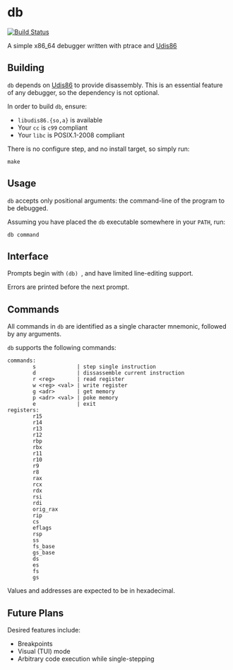 db
==

[![Build Status](https://travis-ci.org/scott-linder/db.svg?branch=master)](https://travis-ci.org/scott-linder/db)

A simple x86_64 debugger written with ptrace and
[Udis86](http://udis86.sourceforge.net/)

Building
--------

`db` depends on [Udis86](http://udis86.sourceforge.net/) to provide
disassembly. This is an essential feature of any debugger, so the dependency is
not optional.

In order to build `db`, ensure:
* `libudis86.{so,a}` is available
* Your `cc` is `c99` compliant
* Your `libc` is POSIX.1-2008 compliant

There is no configure step, and no install target, so simply run:

```
make
```

Usage
-----

`db` accepts only positional arguments: the command-line of the program to be
debugged.

Assuming you have placed the `db` executable somewhere in your `PATH`, run:
```
db command
```

Interface
---------

Prompts begin with `(db) `, and have limited line-editing support.

Errors are printed before the next prompt.

Commands
--------

All commands in `db` are identified as a single character mnemonic, followed by
any arguments.

`db` supports the following commands:

    commands:
            s             | step single instruction
            d             | dissassemble current instruction
            r <reg>       | read register
            w <reg> <val> | write register
            g <adr>       | get memory
            p <adr> <val> | poke memory
            e             | exit
    registers:
            r15
            r14
            r13
            r12
            rbp
            rbx
            r11
            r10
            r9
            r8
            rax
            rcx
            rdx
            rsi
            rdi
            orig_rax
            rip
            cs
            eflags
            rsp
            ss
            fs_base
            gs_base
            ds
            es
            fs
            gs


Values and addresses are expected to be in hexadecimal.

Future Plans
------------

Desired features include:

* Breakpoints
* Visual (TUI) mode
* Arbitrary code execution while single-stepping

